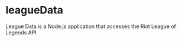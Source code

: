 leagueData
==========

League Data is a Node.js application that accesses the Riot League of Legends API
